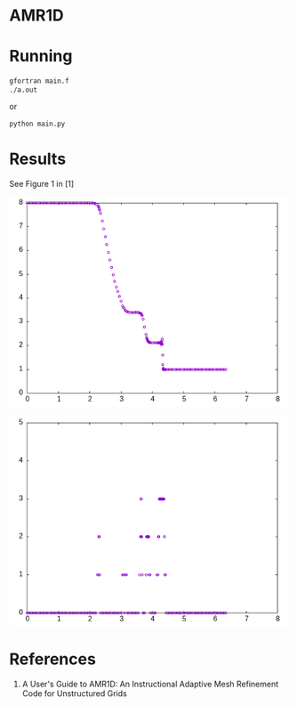 # AMR1D

# Running

```
gfortran main.f
./a.out
```
or

```
python main.py
```

# Results

See Figure 1 in [1]
<p align="center"><img src="img/rho.png"/></p>
<p align="center"><img src="img/level.png"/></p>

# References

1. A User's Guide to AMR1D: An Instructional Adaptive Mesh Refinement
  Code for Unstructured Grids

